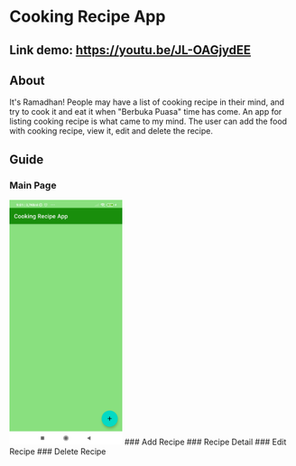 # Cooking Recipe App
## Link demo: https://youtu.be/JL-OAGjydEE
## About
It's Ramadhan! People may have a list of cooking recipe in their mind, and try to cook it and eat it when "Berbuka Puasa" time has come.
An app for listing cooking recipe is what came to my mind. The user can add the food with cooking recipe, view it, edit and delete the recipe.
## Guide
### Main Page
<img src="documentation/main-page.jpg?raw=true" width="200">
### Add Recipe
### Recipe Detail
### Edit Recipe
### Delete Recipe
